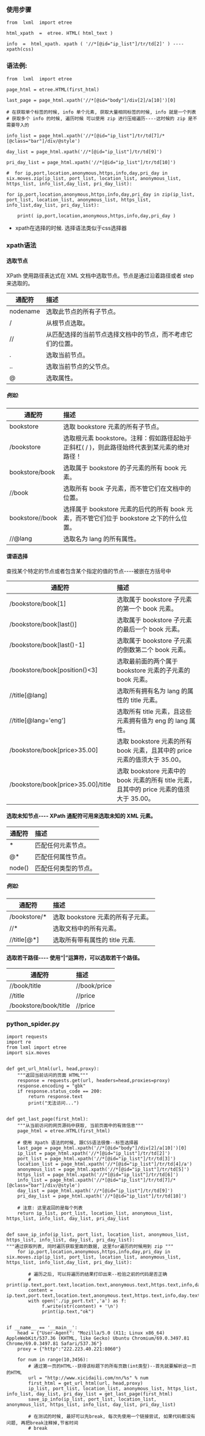 ### 使用步骤
    from  lxml  import etree
    
    html_xpath  =  etree. HTML( html_text )
    
    info  =  html_xpath. xpath ( '//*[@id="ip_list"]/tr/td[2]' ) ---- xpath(css) 

### 语法例:

    from  lxml  import etree    
    
    page_html = etree.HTML(first_html)  
    
    last_page = page_html.xpath('//*[@id="body"]/div[2]/a[10]')[0]
    
    # 在获取单个标签的时候, info 单个元素, 获取大量相同标签的时候, info 就是一个列表
    # 获取多个 info 的时候, 遍历时候 可以使用 zip 进行压缩遍历----这时候的 zip 是不需要导入的

    info_list = page_html.xpath('//*[@id="ip_list"]/tr/td[7]/*[@class="bar"]/div/@style')
    
    day_list = page_html.xpath('//*[@id="ip_list"]/tr/td[9]')
    
    pri_day_list = page_html.xpath('//*[@id="ip_list"]/tr/td[10]')
    
    #  for ip,port,location,anonymous,https,info,day,pri_day in six.moves.zip(ip_list, port_list, location_list, anonymous_list, https_list, info_list,day_list, pri_day_list):
    
    for ip,port,location,anonymous,https,info,day,pri_day in zip(ip_list, port_list, location_list, anonymous_list, https_list, info_list,day_list, pri_day_list):
        
        print( ip,port,location,anonymous,https,info,day,pri_day )
        
* xpath在选择的时候. 选择语法类似于css选择器

### xpath语法
#### 选取节点

XPath 使用路径表达式在 XML 文档中选取节点。节点是通过沿着路径或者 step 来选取的。

| 通配符             |描述                         |
|--------------------| :--------------------------|
|nodename            |选取此节点的所有子节点。      |
|/                   |从根节点选取。               |
|//                  |从匹配选择的当前节点选择文档中的节点，而不考虑它们的位置。|
|.                   |选取当前节点。               |
|..                  |选取当前节点的父节点。        |
|@                   |选取属性。                   |

##### 例如:

| 通配符              |描述                         |
|--------------------| :--------------------------|
|bookstore           |选取 bookstore 元素的所有子节点。|
|/bookstore          |选取根元素 bookstore。注释：假如路径起始于正斜杠( / )，则此路径始终代表到某元素的绝对路径！|
|bookstore/book      |选取属于 bookstore 的子元素的所有 book 元素。|
|//book              |选取所有 book 子元素，而不管它们在文档中的位置。|
|bookstore//book     |选择属于 bookstore 元素的后代的所有 book 元素，而不管它们位于 bookstore 之下的什么位置。|
|//@lang             |选取名为 lang 的所有属性。|

#### 谓语选择
查找某个特定的节点或者包含某个指定的值的节点----被嵌在方括号中

| 通配符                         |描述                         |
|-------------------------------| :--------------------------|
|/bookstore/book[1]             |选取属于 bookstore 子元素的第一个 book 元素。|
|/bookstore/book[last()]        |选取属于 bookstore 子元素的最后一个 book 元素。|
|/bookstore/book[last()-1]      |选取属于 bookstore 子元素的倒数第二个 book 元素。|
|/bookstore/book[position()<3]  |选取最前面的两个属于 bookstore 元素的子元素的 book 元素。|
|//title[@lang]                 |选取所有拥有名为 lang 的属性的 title 元素。|
|//title[@lang='eng']           |选取所有 title 元素，且这些元素拥有值为 eng 的 lang 属性。|
|/bookstore/book[price>35.00]   |选取 bookstore 元素的所有 book 元素，且其中的 price 元素的值须大于 35.00。|
|/bookstore/book[price>35.00]/title  |选取 bookstore 元素中的 book 元素的所有 title 元素，且其中的 price 元素的值须大于 35.00。

#### 选取未知节点---- XPath 通配符可用来选取未知的 XML 元素。

| 通配符                         |描述                         |
|-------------------------------| :--------------------------|
|*                              |匹配任何元素节点。|
|@*                             |匹配任何属性节点。|
|node()                         |匹配任何类型的节点。|

##### 例如:
| 通配符                         |描述                           |
|-------------------------------| :-----------------------------|
|/bookstore/*                   |选取 bookstore 元素的所有子元素。|
|//*                            |选取文档中的所有元素。           |
|//title[@*]                    |选取所有带有属性的 title 元素.    |

#### 选取若干路径---- 使用“|”运算符，可以选取若干个路径。

| 通配符                         |描述                           |
|-------------------------------| :-----------------------------|
|//book/title | //book/price    |选取 book 元素的所有 title 和 price 元素。|
|//title | //price              |选取文档中的所有 title 和 price 元素。|
|/bookstore/book/title | //price  |选取属于 bookstore 元素的 book 元素的所有 title 元素，以及文档中所有的 price 元素。


### python_spider.py

    import requests
    import re
    from lxml import etree
    import six.moves
    
    
    def get_url_html(url, head,proxy):
        """返回当前访问的页面 HTML"""
        response = requests.get(url, headers=head,proxies=proxy)
        response.encoding = "gbk"
        if response.status_code == 200:
            return response.text
            print("无法访问...")


    def get_last_page(first_html):
        """从当前访问的网页源码中获取, 当前页面中的有效信息"""
        page_html = etree.HTML(first_html)
        
        # 使用 Xpath 语法的时候, 跟CSS语法很像--标签选择器
        last_page = page_html.xpath('//*[@id="body"]/div[2]/a[10]')[0]
        ip_list = page_html.xpath('//*[@id="ip_list"]/tr/td[2]')
        port_list = page_html.xpath('//*[@id="ip_list"]/tr/td[3]')
        location_list = page_html.xpath('//*[@id="ip_list"]/tr/td[4]/a')
        anonymous_list = page_html.xpath('//*[@id="ip_list"]/tr/td[5]')
        https_list = page_html.xpath('//*[@id="ip_list"]/tr/td[6]')
        info_list = page_html.xpath('//*[@id="ip_list"]/tr/td[7]/*[@class="bar"]/div/@style')
        day_list = page_html.xpath('//*[@id="ip_list"]/tr/td[9]')
        pri_day_list = page_html.xpath('//*[@id="ip_list"]/tr/td[10]')
        
        # 注意: 这里返回的是每个列表
        return ip_list, port_list, location_list, anonymous_list, https_list, info_list, day_list, pri_day_list


    def save_ip_info(ip_list, port_list, location_list, anonymous_list, https_list, info_list, day_list, pri_day_list): 
    """通过获取列表, 同时遍历获取里面的数据, 这里for遍历的时候用到 zip """
        for ip,port,location,anonymous,https,info,day,pri_day in six.moves.zip(ip_list, port_list, location_list, anonymous_list, https_list, info_list,day_list, pri_day_list):
            
            # 遍历之后, 可以将遍历的结果打印出来--检验之前的代码是否正确
            # print(ip.text,port.text,location.text,anonymous.text,https.text,info,day.text,pri_day.text) 
            content = ip.text,port.text,location.text,anonymous.text,https.text,info,day.text,pri_day.text
            with open('./ip_port.txt','a') as f:         
                 f.write(str(content) + '\n')  
                 print(ip.text,"ok")


    if __name__ == '__main__':  
        head = {"User-Agent": "Mozilla/5.0 (X11; Linux x86_64) AppleWebKit/537.36 (KHTML, like Gecko) Ubuntu Chromium/69.0.3497.81 Chrome/69.0.3497.81 Safari/537.36"}   
        proxy = {"http":"222.223.40.221:8060"}    

        for num in range(10,3456):
            # 通过第一页的HTML--获得该标题下的所有页数(int类型)--首先就要解析这一页的HTML   
            url = "http://www.xicidaili.com/nn/%s" % num
            first_html = get_url_html(url, head,proxy)       
            ip_list, port_list, location_list, anonymous_list, https_list, info_list, day_list, pri_day_list = get_last_page(first_html)  
            save_ip_info(ip_list, port_list, location_list, anonymous_list, https_list, info_list, day_list, pri_day_list)    
            
            # 在测试的时候, 最好可以先break, 每次先使用一个链接尝试, 如果代码都没有问题, 再把break注释掉,节省时间
            # break
